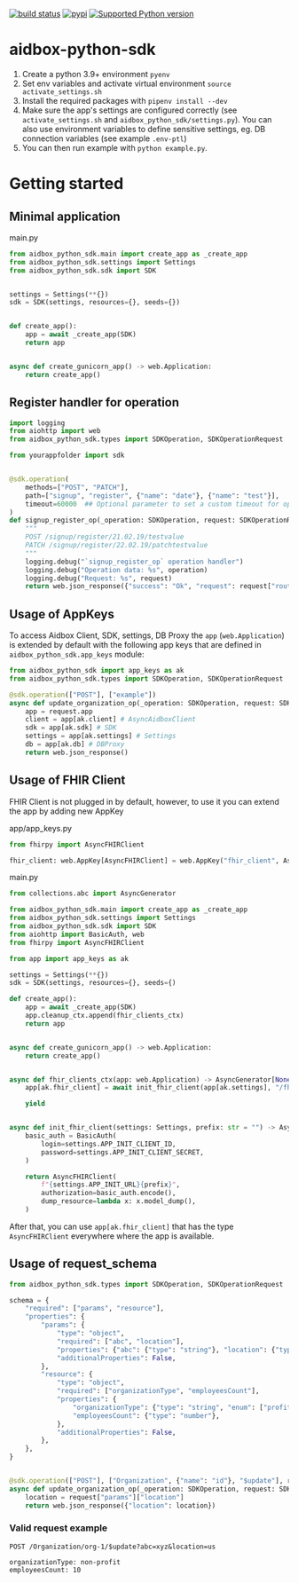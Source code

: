 [![build status](https://github.com/Aidbox/aidbox-python-sdk/actions/workflows/build.yaml/badge.svg)](https://github.com/Aidbox/aidbox-python-sdk/actions/workflows/build.yaml)
[![pypi](https://img.shields.io/pypi/v/aidbox-python-sdk.svg)](https://pypi.org/project/aidbox-python-sdk/)
[![Supported Python version](https://img.shields.io/badge/python-3.9+-blue.svg)](https://www.python.org/downloads/release/python-390/)

# aidbox-python-sdk

1. Create a python 3.9+ environment `pyenv `
2. Set env variables and activate virtual environment `source activate_settings.sh`
2. Install the required packages with `pipenv install --dev`
3. Make sure the app's settings are configured correctly (see `activate_settings.sh` and `aidbox_python_sdk/settings.py`). You can also
 use environment variables to define sensitive settings, eg. DB connection variables (see example `.env-ptl`)
4. You can then run example with `python example.py`.

# Getting started

## Minimal application

main.py
```python
from aidbox_python_sdk.main import create_app as _create_app
from aidbox_python_sdk.settings import Settings
from aidbox_python_sdk.sdk import SDK


settings = Settings(**{})
sdk = SDK(settings, resources={}, seeds={})


def create_app():
    app = await _create_app(SDK)
    return app


async def create_gunicorn_app() -> web.Application:
    return create_app()
```

## Register handler for operation
```python
import logging
from aiohttp import web
from aidbox_python_sdk.types import SDKOperation, SDKOperationRequest

from yourappfolder import sdk 


@sdk.operation(
    methods=["POST", "PATCH"],
    path=["signup", "register", {"name": "date"}, {"name": "test"}],
    timeout=60000  ## Optional parameter to set a custom timeout for operation in milliseconds
)
def signup_register_op(_operation: SDKOperation, request: SDKOperationRequest):
    """
    POST /signup/register/21.02.19/testvalue
    PATCH /signup/register/22.02.19/patchtestvalue
    """
    logging.debug("`signup_register_op` operation handler")
    logging.debug("Operation data: %s", operation)
    logging.debug("Request: %s", request)
    return web.json_response({"success": "Ok", "request": request["route-params"]})

```

## Usage of AppKeys

To access Aidbox Client, SDK, settings, DB Proxy the `app` (`web.Application`) is extended by default with the following app keys that are defined in `aidbox_python_sdk.app_keys` module:

```python
from aidbox_python_sdk import app_keys as ak
from aidbox_python_sdk.types import SDKOperation, SDKOperationRequest

@sdk.operation(["POST"], ["example"])
async def update_organization_op(_operation: SDKOperation, request: SDKOperationRequest):
    app = request.app
    client = app[ak.client] # AsyncAidboxClient
    sdk = app[ak.sdk] # SDK
    settings = app[ak.settings] # Settings
    db = app[ak.db] # DBProxy
    return web.json_response()
```

## Usage of FHIR Client

FHIR Client is not plugged in by default, however, to use it you can extend the app by adding new AppKey

app/app_keys.py
```python
from fhirpy import AsyncFHIRClient

fhir_client: web.AppKey[AsyncFHIRClient] = web.AppKey("fhir_client", AsyncFHIRClient)
```

main.py
```python
from collections.abc import AsyncGenerator

from aidbox_python_sdk.main import create_app as _create_app
from aidbox_python_sdk.settings import Settings
from aidbox_python_sdk.sdk import SDK
from aiohttp import BasicAuth, web
from fhirpy import AsyncFHIRClient

from app import app_keys as ak

settings = Settings(**{})
sdk = SDK(settings, resources={}, seeds={)

def create_app():
    app = await _create_app(SDK)
    app.cleanup_ctx.append(fhir_clients_ctx)
    return app


async def create_gunicorn_app() -> web.Application:
    return create_app()


async def fhir_clients_ctx(app: web.Application) -> AsyncGenerator[None, None]:
    app[ak.fhir_client] = await init_fhir_client(app[ak.settings], "/fhir")

    yield


async def init_fhir_client(settings: Settings, prefix: str = "") -> AsyncFHIRClient:
    basic_auth = BasicAuth(
        login=settings.APP_INIT_CLIENT_ID,
        password=settings.APP_INIT_CLIENT_SECRET,
    )

    return AsyncFHIRClient(
        f"{settings.APP_INIT_URL}{prefix}",
        authorization=basic_auth.encode(),
        dump_resource=lambda x: x.model_dump(),
    )
```

After that, you can use `app[ak.fhir_client]` that has the type `AsyncFHIRClient` everywhere where the app is available.


## Usage of request_schema
```python
from aidbox_python_sdk.types import SDKOperation, SDKOperationRequest

schema = {
    "required": ["params", "resource"],
    "properties": {
        "params": {
            "type": "object",
            "required": ["abc", "location"],
            "properties": {"abc": {"type": "string"}, "location": {"type": "string"}},
            "additionalProperties": False,
        },
        "resource": {
            "type": "object",
            "required": ["organizationType", "employeesCount"],
            "properties": {
                "organizationType": {"type": "string", "enum": ["profit", "non-profit"]},
                "employeesCount": {"type": "number"},
            },
            "additionalProperties": False,
        },
    },
}


@sdk.operation(["POST"], ["Organization", {"name": "id"}, "$update"], request_schema=schema)
async def update_organization_op(_operation: SDKOperation, request: SDKOperationRequest):
    location = request["params"]["location"]
    return web.json_response({"location": location})
```

### Valid request example
```shell
POST /Organization/org-1/$update?abc=xyz&location=us

organizationType: non-profit
employeesCount: 10
```


